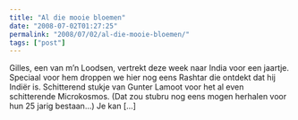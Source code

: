 ```yaml
---
title: "Al die mooie bloemen"
date: "2008-07-02T01:27:25"
permalink: "2008/07/02/al-die-mooie-bloemen/"
tags: ["post"]
---
```

Gilles, een van m’n Loodsen, vertrekt deze week naar India voor een jaartje. Speciaal voor hem droppen we hier nog eens Rashtar die ontdekt dat hij Indiër is. Schitterend stukje van Gunter Lamoot voor het al even schitterende Microkosmos. (Dat zou stubru nog eens mogen herhalen voor hun 25 jarig bestaan…) Je kan \[…\]
